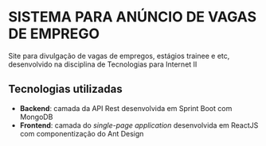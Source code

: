 SISTEMA PARA ANÚNCIO DE VAGAS DE EMPREGO
=============================

Site para divulgação de vagas de empregos, estágios trainee e etc, desenvolvido na disciplina de Tecnologias para Internet II

## Tecnologias utilizadas

- **Backend**: camada da API Rest desenvolvida em Sprint Boot com MongoDB
- **Frontend**: camada do *single-page application* desenvolvida em ReactJS com componentização do Ant Design
